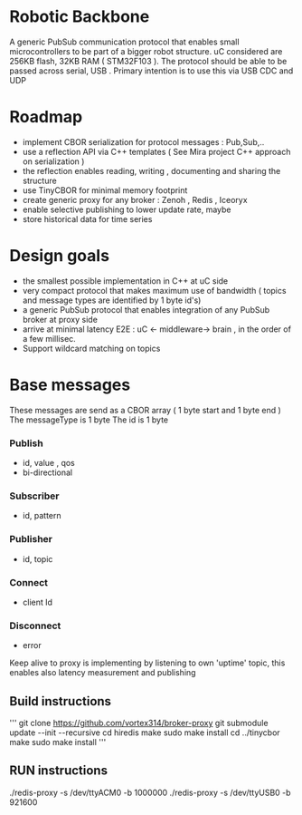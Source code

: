 # Robotic Backbone

A generic PubSub communication protocol that enables small microcontrollers to be part of a bigger robot structure. uC considered are 256KB flash, 32KB RAM ( STM32F103 ).
The protocol should be able to be passed across serial, USB . Primary intention is to use this via USB CDC and UDP

# Roadmap

- implement CBOR serialization for protocol messages : Pub,Sub,..
- use a reflection API via C++ templates ( See Mira project C++ approach on serialization )
- the reflection enables reading, writing , documenting and sharing the structure
- use TinyCBOR for minimal memory footprint
- create generic proxy for any broker : Zenoh , Redis , Iceoryx
- enable selective publishing to lower update rate, maybe
- store historical data for time series

# Design goals

- the smallest possible implementation in C++ at uC side
- very compact protocol that makes maximum use of bandwidth ( topics and message types are identified by 1 byte id's)
- a generic PubSub protocol that enables integration of any PubSub broker at proxy side
- arrive at minimal latency E2E : uC <- middleware-> brain , in the order of a few millisec.
- Support wildcard matching on topics

# Base messages

These messages are send as a CBOR array ( 1 byte start and 1 byte end )
The messageType is 1 byte
The id is 1 byte

### Publish

- id, value , qos
- bi-directional

### Subscriber

- id, pattern

### Publisher

- id, topic

### Connect

- client Id

### Disconnect

- error

Keep alive to proxy is implementing by listening to own 'uptime' topic, this enables also latency measurement and publishing

## Build instructions

'''
git clone https://github.com/vortex314/broker-proxy
git submodule update --init --recursive
cd hiredis
make
sudo make install
cd ../tinycbor
make
sudo make install
'''

## RUN instructions
./redis-proxy -s /dev/ttyACM0 -b 1000000
./redis-proxy -s /dev/ttyUSB0 -b 921600

